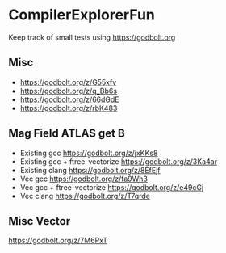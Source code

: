 # CompilerExplorerFun

Keep track of small tests using https://godbolt.org

Misc
-----

- https://godbolt.org/z/G55xfv
- https://godbolt.org/z/q_Bb6s
- https://godbolt.org/z/66dGdE
- https://godbolt.org/z/rbK483

Mag Field ATLAS get B
--------
- Existing gcc https://godbolt.org/z/jxKKs8
- Existing gcc + ftree-vectorize https://godbolt.org/z/3Ka4ar
- Existing clang https://godbolt.org/z/8EfEjf
- Vec gcc https://godbolt.org/z/fa9Wh3
- Vec gcc + ftree-vectorize https://godbolt.org/z/e49cGj
- Vec clang https://godbolt.org/z/T7qrde

Misc Vector
----------
https://godbolt.org/z/7M6PxT

